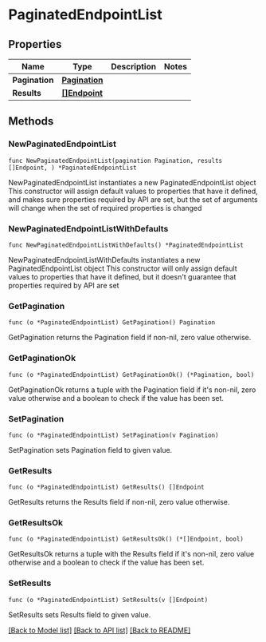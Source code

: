 # PaginatedEndpointList

## Properties

Name | Type | Description | Notes
------------ | ------------- | ------------- | -------------
**Pagination** | [**Pagination**](Pagination.md) |  | 
**Results** | [**[]Endpoint**](Endpoint.md) |  | 

## Methods

### NewPaginatedEndpointList

`func NewPaginatedEndpointList(pagination Pagination, results []Endpoint, ) *PaginatedEndpointList`

NewPaginatedEndpointList instantiates a new PaginatedEndpointList object
This constructor will assign default values to properties that have it defined,
and makes sure properties required by API are set, but the set of arguments
will change when the set of required properties is changed

### NewPaginatedEndpointListWithDefaults

`func NewPaginatedEndpointListWithDefaults() *PaginatedEndpointList`

NewPaginatedEndpointListWithDefaults instantiates a new PaginatedEndpointList object
This constructor will only assign default values to properties that have it defined,
but it doesn't guarantee that properties required by API are set

### GetPagination

`func (o *PaginatedEndpointList) GetPagination() Pagination`

GetPagination returns the Pagination field if non-nil, zero value otherwise.

### GetPaginationOk

`func (o *PaginatedEndpointList) GetPaginationOk() (*Pagination, bool)`

GetPaginationOk returns a tuple with the Pagination field if it's non-nil, zero value otherwise
and a boolean to check if the value has been set.

### SetPagination

`func (o *PaginatedEndpointList) SetPagination(v Pagination)`

SetPagination sets Pagination field to given value.


### GetResults

`func (o *PaginatedEndpointList) GetResults() []Endpoint`

GetResults returns the Results field if non-nil, zero value otherwise.

### GetResultsOk

`func (o *PaginatedEndpointList) GetResultsOk() (*[]Endpoint, bool)`

GetResultsOk returns a tuple with the Results field if it's non-nil, zero value otherwise
and a boolean to check if the value has been set.

### SetResults

`func (o *PaginatedEndpointList) SetResults(v []Endpoint)`

SetResults sets Results field to given value.



[[Back to Model list]](../README.md#documentation-for-models) [[Back to API list]](../README.md#documentation-for-api-endpoints) [[Back to README]](../README.md)


